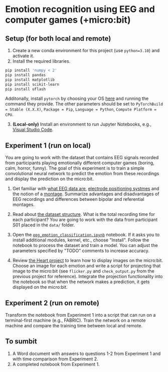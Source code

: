 # Emotion recognition using EEG and computer games (+micro:bit)

## Setup (for both local and remote)

1. Create a new conda environment for this project (use `python=3.10`) and activate it.
2. Install the required libraries.

```bash
pip install 'numpy < 2'
pip install pandas
pip install matplotlib
pip install scikit-learn
pip install uflash
```

Additonally, install `pytorch` by choosing your OS [here](https://pytorch.org/get-started/locally/) and running the command they provide.
The other parameters should be set to `PyTorchBuild = Stable (X.X.X)`, `Package = Pip`, `Language = Python`, `Compute Platform = CPU`.

3. **(Local-only)** Install an environment to run Jupyter Notebooks, e.g., [Visual Studio Code](https://code.visualstudio.com).

## Experiment 1 (run on local)

You are going to work with the dataset that contains EEG signals recorded from participants playing emotionally different computer games (boring, calm, horror, funny). The goal of this experiment is to train a simple convolutional neural network to predict the emotion from these recordings and display the prediction on the micro:bit.

1. Get familiar with [what EEG data are](https://en.wikipedia.org/wiki/Electroencephalography), [electrode positioning systmes](https://en.wikipedia.org/wiki/10–20_system_(EEG)) and the notion of a [montage](https://www.learningeeg.com/montages-and-technical-components). Summarize advantages and disadvantages of EEG recordings and differences between bipolar and referential montages.

2. Read about [the dataset structure](https://www.kaggle.com/datasets/wajahat1064/emotion-recognition-using-eeg-and-computer-games?resource=download). What is the total recording time for each participant? You are going to work with the data from participant S01 placed in the `data/` folder.

3. Open the [`eeg_emotion_classification.ipynb`](eeg_emotion_classification.ipynb) notebook. If it asks you to install additional modules, kernel, etc., choose "Install". Follow the notebook to process the dataset and train a model. You can adjust the parameters specified by "TODO" comments to increase accuracy.

4. Review [the Heart project](https://microbit.org/projects/make-it-code-it/heart/?editor=python) to learn how to display images on the micro:bit. Choose an image for each emotion and write a script for projecting that image to the micro:bit (see `flicker.py` and `check_output.py` from the previous project for reference). Integrate the projection functionality into the notebook so that when the network makes a prediction, it gets displayed on the micro:bit.

## Experiment 2 (run on remote)

Transform the notebook from Experiment 1 into a script that can run on a terminal-first machine (e.g., FABRIC). Train the network on a remote machine and compare the training time between local and remote.

## To sumbit

1. A Word document with answers to questions 1-2 from Experiment 1 and with time comparison from Experiment 2.
2. A completed notebook from Experiment 1.